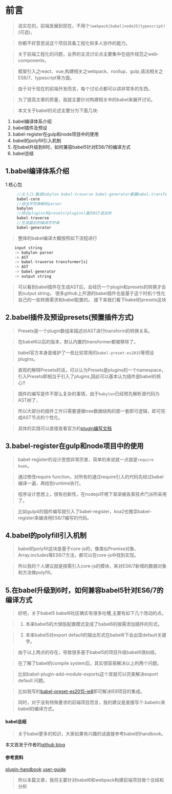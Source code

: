 # 前言

> 说实在的，前端发展到现在，不用个```(webpack|babel|nodeJS|typescript)```(可选)，

> 你都不好意思说这个项目具备工程化和多人协作的能力。

> 关于前端工程化的问题，业界的主流讨论点主要集中在组件规范之web-components，

> 框架引入之react、vue,构建相关之webpack、roollup、gulp,语法相关之ES6/7、typescript等方面。

> 由于对于现在的前端开发而言，每个讨论点都可以讲非常多的东西。

> 为了提高文章的质量，我就主要针对构建相关中的babel来展开讨论。

> 本文关于babel的论述主要分为下面几块:

1. babel编译体系介绍
2. babel插件及预设
3. babel-register在gulp和node项目中的使用
4. babel的polyfill引入机制
5. 在babel升级到6时，如何兼容babel5针对ES6/7的编译方式
6. babel总结

## 1.babel编译体系介绍

1.核心包
```js
     //主入口:集成babylon babel-traverse babel-generator暴露babel.transform方法来编译source code
     babel-core
     //语法字符串解析parser
     babylon
     //结合plugins和presets(plugins)遍历AST语法树
     babel-traverse
     //生成最后的编译字符串
     babel-generator
```
> 整体的babel编译大概按照如下流程进行
```js
    input string
    -> babylon parser
    -> AST
    -> babel-traverse transformer[s]
    -> AST
    -> babel-generator
    -> output string
```
> 可以看到babel插件在生成AST后，会经历一个plugin和presets的转换才会到output string，
> 很多github上开源的babel插件也是基于这个时机个性化自己的一些转换需求和babel配置的。
> 接下来我们看下babel的presets这块

## 2.babel插件及预设presets(预置插件方式)

> Presets是一个plugin数组来描述对AST进行transform的转换关系。

> 在babel6以后的版本，默认内置的transformer都被移除了。

> babel官方本身是维护了一些比较常用的```babel-preset-es2015```等预设plugins。

> 直观的解释Presets的话，可以认为Presets是plugins的一个namespace，引入Presets即相当于引入了plugins,因此可以基本认为插件是babel的核心!!

> 插件的编写是件不那么复杂的事情，由于```babylon```已经预先解析源代码为AST树了，

> 所以大部分的插件工作只需要遵循tree数据结构的那一套即可逻辑，即可完成AST节点的个性化。

> 具体的实践可以直接查看官方的[plugin编写文档](https://github.com/thejameskyle/babel-handbook/blob/master/translations/zh-Hans/plugin-handbook.md)

## 3.babel-register在gulp和node项目中的使用

> babel-register的设计思想非常厉害，简单的来说就一点就是```require hook```。

> 通过修改require function，对所有的通过require引入的代码先经过babel编译一遍，再给到runtime执行。

> 程序设计思想上，很有创新性，在nodejs环境下渐渐被各家技术门派所采用了。

> 比如gulp4的插件编写就引入了babel-register，koa2也推崇babel-register来编译用ES6/7编写的代码。


## 4.babel的polyfill引入机制

> babel的polyfill这块是基于core-js的，像类似Promise对象、Array.includes等ES6/7方法，都可以在core-js中找到实现。

> 所以我的个人建议就是按需引入core-js的模块，来对ES6/7新增的数据对象和方法做polyfill。

## 5.在babel升级到6时，如何兼容babel5针对ES6/7的编译方式

> 好吧，关于babel5 babel6社区确实有很多吐槽,主要有如下几个改动的点。

> 1. 本来babel5的大锅饭配置模式变成了babel6的按需添加插件的形式。

> 2. 本来babel5对export default的输出形式在babel6下会出现default关键字。

> 由于以上两点的存在，导致很多基于babel5的项目升级babel6很纠结。

> 在了解了babel的compile system后，其实很容易解决以上的两个问题。

> 比如babel-plugin-add-module-exports这个库就可以完美解决export default 问题。

> 比如我写的[babel-preset-es2015-ie8](https://github.com/slashhuang/babel-preset-es2015-ie8/tree/master)即可解决IE8项目的集成。

> 同时，对于没有特殊要求的前端项目而言，我的建议是直接写个.babelrc来babel的编译方式。

#### babel总结

> 关于babel更多的知识，大家如果有兴趣的话直接参考babel的handbook。


本文首发于作者的[github blog](https://github.com/slashhuang/blog)

#### 参考资料
[plugin-handbook](https://github.com/thejameskyle/babel-handbook/blob/master/translations/zh-Hans/plugin-handbook.md)
[user-guide](https://github.com/thejameskyle/babel-handbook/blob/master/translations/zh-Hans/user-handbook.md)






> 所以本篇文章，我将主要针对babel6和webpack构建前端项目做个总结和分析